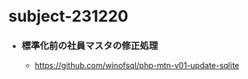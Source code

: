 # subject-231220

- ### 標準化前の社員マスタの修正処理
  - https://github.com/winofsql/php-mtn-v01-update-sqlite  
